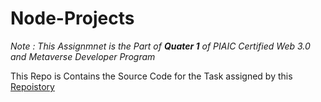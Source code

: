 # Node-Projects

_Note : This Assignmnet is the Part of **Quater 1** of PIAIC Certified Web 3.0 and Metaverse Developer Program_

This Repo is Contains the Source Code for the Task assigned by this [Repoistory](https://github.com/panaverse/typescript-node-projects/)
